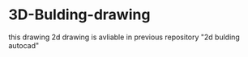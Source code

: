 # 3D-Bulding-drawing
this drawing 2d drawing is avliable in previous repository "2d bulding autocad"
